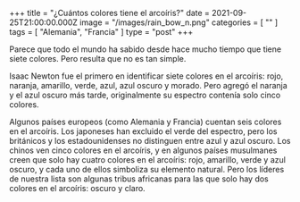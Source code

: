+++
title = "¿Cuántos colores tiene el arcoíris?"
date = 2021-09-25T21:00:00.000Z
image = "/images/rain_bow_n.png"
categories = [ "" ]
tags = [ "Alemania", "Francia" ]
type = "post"
+++

Parece que todo el mundo ha sabido desde hace mucho tiempo que tiene siete colores. Pero resulta que no es tan simple.

Isaac Newton fue el primero en identificar siete colores en el arcoíris: rojo, naranja, amarillo, verde, azul, azul oscuro y morado. Pero agregó el naranja y el azul oscuro más tarde, originalmente su espectro contenía solo cinco colores.

Algunos países europeos (como Alemania y Francia) cuentan seis colores en el arcoíris. Los japoneses han excluido el verde del espectro, pero los británicos y los estadounidenses no distinguen entre azul y azul oscuro. Los chinos ven cinco colores en el arcoíris, y en algunos países musulmanes creen que solo hay cuatro colores en el arcoíris: rojo, amarillo, verde y azul oscuro, y cada uno de ellos simboliza su elemento natural. Pero los líderes de nuestra lista son algunas tribus africanas para las que solo hay dos colores en el arcoíris: oscuro y claro.

